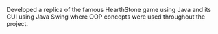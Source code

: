 
Developed a replica of the famous HearthStone game using Java and its GUI using Java Swing where OOP
concepts were used throughout the project.
